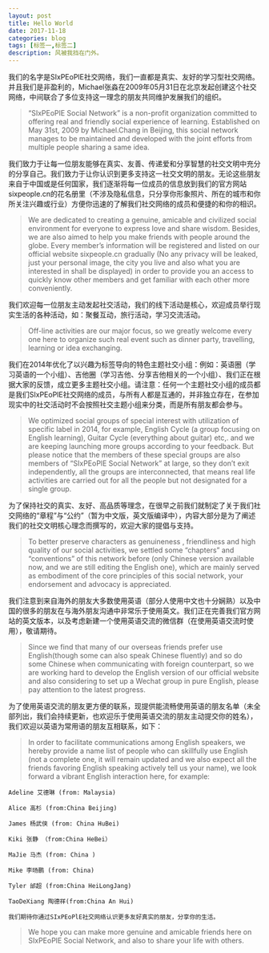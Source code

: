 ```yaml
---
layout: post
title: Hello World
date: 2017-11-18
categories: blog
tags: [标签一,标签二]
description: 风被我挡在门外。
---
```


我们的名字是SIxPEoPlE社交网络，我们一直都是真实、友好的学习型社交网络。并且我们是非盈利的，Michael张淼在2009年05月31日在北京发起创建这个社交网络，中间联合了多位支持这一理念的朋友共同维护发展我们的组织。

> “SIxPEoPlE Social Network” is a non-profit organization committed to offering real and friendly social experience of learning. Established on May 31st, 2009 by Michael.Chang in Beijing, this social network manages to be maintained and developed with the joint efforts from multiple people sharing a same idea.

我们致力于让每一位朋友能够在真实、友善、传递爱和分享智慧的社交文明中充分的分享自己。我们致力于让你认识到更多支持这一社交文明的朋友。无论这些朋友来自于中国或是任何国家，我们逐渐将每一位成员的信息放到我们的官方网站sixpeople.cn的花名册里（不涉及隐私信息，只分享你形象照片、所在的城市和你所关注兴趣或行业）方便你迅速的了解我们社交网络的成员和便捷的和你的相识。

> We are dedicated to creating a genuine, amicable and civilized social environment for everyone to express love and share wisdom. Besides, we are also aimed to help you make friends with people around the globe. Every member’s information will be registered and listed on our official website sixpeople.cn gradually (No any privacy will be leaked, just your personal image, the city you live and also what you are interested in shall be displayed) in order to provide you an access to quickly know other members and get familiar with each other more conveniently.

我们欢迎每一位朋友主动发起社交活动，我们的线下活动是核心，欢迎成员举行现实生活的各种活动，如：聚餐互动，旅行活动，学习交流活动。

> Off-line activities are our major focus, so we greatly welcome every one here to organize such real event such as dinner party, travelling, learning or idea exchanging.

我们在2014年优化了以兴趣为标签导向的特色主题社交小组：例如：英语圈（学习英语的一个小组）、吉他圈（学习吉他、分享吉他相关的一个小组）、我们正在根据大家的反馈，成立更多主题社交小组。请注意：任何一个主题社交小组的成员都是我们SIxPEoPlE社交网络的成员，与所有人都是互通的，并非独立存在，在参加现实中的社交活动时不会按照社交主题小组来分类，而是所有朋友都会参与。

> We optimized social groups of special interest with utilization of specific label in 2014, for example, English Cycle (a group focusing on English learning), Guitar Cycle (everything about guitar) etc,. and we are keeping launching more groups according to your feedback. But please notice that the members of these special groups are also members of “SIxPEoPlE Social Network” at large, so they don’t exit independently, all the groups are interconnected, that means real life activities are carried out for all the people but not designated for a single group.

为了保持社交的真实、友好、高品质等理念，在很早之前我们就制定了关于我们社交网络的“章程”与“公约”（暂为中文版，英文版编译中），内容大部分是为了阐述我们的社交文明核心理念而撰写的，欢迎大家的提倡与支持。

> To better preserve characters as genuineness , friendliness and high quality of our social activities, we settled some “chapters” and “conventions” of this network before (only Chinese version available now, and we are still editing the English one), which are mainly served as embodiment of the core principles of this social network, your endorsement and advocacy is appreciated.

我们注意到来自海外的朋友大多数使用英语（部分人使用中文也十分娴熟）以及中国的很多的朋友在与海外朋友沟通中非常乐于使用英文。我们正在完善我们官方网站的英文版本，以及考虑新建一个使用英语交流的微信群（在使用英语交流时使用），敬请期待。

> Since we find that many of our overseas friends prefer use English(though some can also speak Chinese fluently) and so do some Chinese when communicating with foreign counterpart, so we are working hard to develop the English version of our official website and also considering to set up a Wechat group in pure English, please pay attention to the latest progress.

为了使用英语交流的朋友更方便的联系，现提供能流畅使用英语的朋友名单（未全部列出，我们会持续更新，也欢迎乐于使用英语交流的朋友主动提交你的姓名），我们欢迎以英语为常用语的朋友互相联系，如下：

> In order to facilitate communications among English speakers, we hereby provide a name list of people who can skillfully use English (not a complete one, it will remain updated and we also expect all the friends favoring English speaking actively tell us your name), we look forward a vibrant English interaction here, for example:

```
Adeline 艾德琳 (from: Malaysia)

Alice 高杉 (from:China Beijing)

James 杨武侠 (from: China HuBei)

Kiki 张静 （from:China HeBei）

MaJie 马杰 (from: China )

Mike 李旸鹏 (from: China)

Tyler 邰超 (from:China HeiLongJang)

TaoDeXiang 陶德祥(from:China An Hui)

我们期待你通过SIxPEoPlE社交网络认识更多友好真实的朋友，分享你的生活。
```
> We hope you can make more genuine and amicable friends here on SIxPEoPlE Social Network, and also to share your life with others.